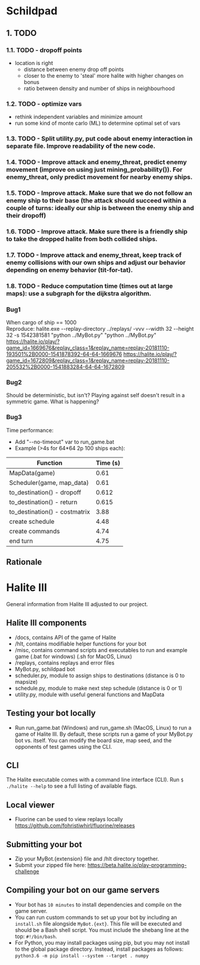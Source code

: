 # Schildpad
## 1. TODO
### 1.1. TODO - dropoff points
* location is right 
    * distance between enemy drop off points
    * closer to the enemy to 'steal' more halite with higher changes on bonus
    * ratio between density and number of ships in neighbourhood

### 1.2. TODO - optimize vars
* rethink independent variables and minimize amount 
* run some kind of monte carlo (ML) to determine optimal set of vars
### 1.3. TODO - Split utility.py, put code about enemy interaction in separate file. Improve readability of the new code.
### 1.4. TODO - Improve attack and enemy_threat, predict enemy movement (improve on using just mining_probability()). For enemy_threat, only predict movement for nearby enemy ships.
### 1.5. TODO - Improve attack. Make sure that we do not follow an enemy ship to their base (the attack should succeed within a couple of turns: ideally our ship is between the enemy ship and their dropoff)
### 1.6. TODO - Improve attack. Make sure there is a friendly ship to take the dropped halite from both collided ships.
### 1.7. TODO - Improve attack and enemy_threat, keep track of enemy collisions with our own ships and adjust our behavior depending on enemy behavior (tit-for-tat).
### 1.8. TODO - Reduce computation time (times out at large maps): use a subgraph for the dijkstra algorithm.

### Bug1
When cargo of ship == 1000  
Reproduce: halite.exe --replay-directory ../replays/ -vvv --width 32 --height 32 -s 1542381581 "python ../MyBot.py" "python ../MyBot.py"  
https://halite.io/play/?game_id=1669676&replay_class=1&replay_name=replay-20181110-193501%2B0000-1541878392-64-64-1669676
https://halite.io/play/?game_id=1672809&replay_class=1&replay_name=replay-20181110-205532%2B0000-1541883284-64-64-1672809

### Bug2
Should be deterministic, but isn't? Playing against self doesn't result in a symmetric game. What is happening?

### Bug3   
Time performance:
* Add "--no-timeout" var to run_game.bat
* Example (>4s for 64*64 2p 100 ships each):  

Function | Time (s)
---|---
MapData(game)|0.61
Scheduler(game, map_data)|0.61
to_destination() - dropoff|0.612
to_destination() - return|0.615
to_destination() - costmatrix|3.88
create schedule |4.48
create commands |4.74
end turn|4.75


## Rationale
###

# Halite III
General information from Halite III adjusted to our project.

## Halite III components
* /docs, contains API of the game of Halite 
* /hlt, contains modifiable helper functions for your bot
* /misc, contains command scripts and executables to run and example game (.bat for windows) (.sh for MacOS, Linux)
* /replays, contains replays and error files
* MyBot.py, schildpad bot
* scheduler.py, module to assign ships to destinations (distance is 0 to mapsize)
* schedule.py, module to make next step schedule (distance is 0 or 1)
* utility.py, module with useful general functions and MapData

## Testing your bot locally
* Run run_game.bat (Windows) and run_game.sh (MacOS, Linux) to run a game of Halite III. By default, these scripts run a game of your MyBot.py bot vs. itself.  You can modify the board size, map seed, and the opponents of test games using the CLI.

## CLI
The Halite executable comes with a command line interface (CLI). Run `$ ./halite --help` to see a full listing of available flags.


## Local viewer
* Fluorine can be used to view replays locally https://github.com/fohristiwhirl/fluorine/releases

## Submitting your bot
* Zip your MyBot.{extension} file and /hlt directory together.
* Submit your zipped file here: https://beta.halite.io/play-programming-challenge

## Compiling your bot on our game servers
* Your bot has `10 minutes` to install dependencies and compile on the game server.
* You can run custom commands to set up your bot by including an `install.sh` file alongside `MyBot.{ext}`. This file will be executed and should be a Bash shell script. You must include the shebang line at the top: `#!/bin/bash`.
* For Python, you may install packages using pip, but you may not install to the global package directory. Instead, install packages as follows: `python3.6 -m pip install --system --target . numpy`